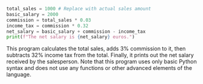 ```py
total_sales = 1000 # Replace with actual sales amount
basic_salary = 2000
commission = total_sales * 0.03
income_tax = commission * 0.32
net_salary = basic_salary + commission - income_tax
print(f"The net salary is {net_salary} euros.")
```
This program calculates the total sales, adds 3% commission to it, then subtracts 32% income tax from the total. Finally, it prints out the net salary received by the salesperson. Note that this program uses only basic Python syntax and does not use any functions or other advanced elements of the language.